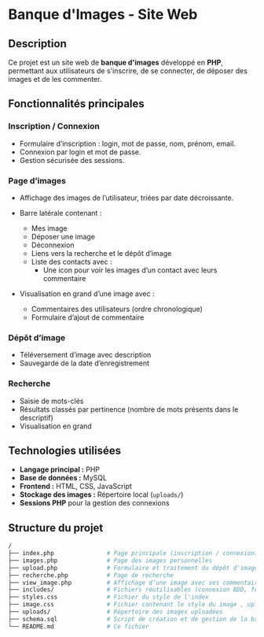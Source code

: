 # Banque d'Images - Site Web

## Description

Ce projet est un site web de **banque d'images** développé en **PHP**, permettant aux utilisateurs de s'inscrire, de se connecter, de déposer des images et de les commenter.

##  Fonctionnalités principales

### Inscription / Connexion
- Formulaire d’inscription : login, mot de passe, nom, prénom, email.
- Connexion par login et mot de passe.
- Gestion sécurisée des sessions.

### Page d’images
- Affichage des images de l’utilisateur, triées par date décroissante.
- Barre latérale contenant :
  - Mes image
  - Déposer une image 
  - Déconnexion
  - Liens vers la recherche et le dépôt d’image
  - Liste des contacts avec :
    -  Une icon pour voir les images d’un contact avec leurs commentaire

- Visualisation en grand d’une image avec :
  - Commentaires des utilisateurs (ordre chronologique)
  - Formulaire d’ajout de commentaire

### Dépôt d’image
- Téléversement d’image avec description
- Sauvegarde de la date d’enregistrement

### Recherche
- Saisie de mots-clés
- Résultats classés par pertinence (nombre de mots présents dans le descriptif)
- Visualisation en grand 

## Technologies utilisées

- **Langage principal :** PHP
- **Base de données :** MySQL
- **Frontend :** HTML, CSS, JavaScript
- **Stockage des images :** Répertoire local (`uploads/`)
- **Sessions PHP** pour la gestion des connexions

## Structure du projet

```bash
/
├── index.php               # Page principale (inscription / connexion) 
├── images.php              # Page des images personnelles
├── upload.php              # Formulaire et traitement du dépôt d'image
├── recherche.php           # Page de recherche
├── view_image.php          # Affichage d’une image avec ses commentaires
├── includes/               # Fichiers réutilisables (connexion BDD, fonctions)
├── styles.css              # Fichier du style de l'index
├── image.css               # Fichier contenant le style du image , upload, recherche, view image
├── uploads/                # Répertoire des images uploadées
├── schema.sql              # Script de création et de gestion de la base
└── README.md               # Ce fichier

